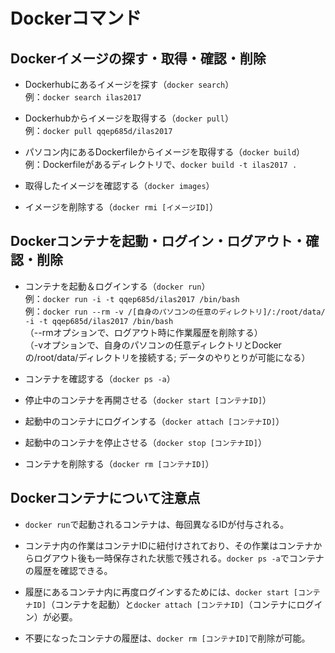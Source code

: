 # Dockerコマンド
## Dockerイメージの探す・取得・確認・削除
- Dockerhubにあるイメージを探す（`docker search`）  
例：`docker search ilas2017`  

- Dockerhubからイメージを取得する（`docker pull`）  
例：`docker pull qqep685d/ilas2017`

- パソコン内にあるDockerfileからイメージを取得する（`docker build`）  
例：Dockerfileがあるディレクトリで、`docker build -t ilas2017 .`

- 取得したイメージを確認する（`docker images`）

- イメージを削除する（`docker rmi [イメージID]`）

## Dockerコンテナを起動・ログイン・ログアウト・確認・削除
- コンテナを起動＆ログインする（`docker run`）  
例：`docker run -i -t qqep685d/ilas2017 /bin/bash`  
例：`docker run --rm -v /[自身のパソコンの任意のディレクトリ]/:/root/data/  -i -t qqep685d/ilas2017 /bin/bash`  
（--rmオプションで、ログアウト時に作業履歴を削除する）  
（-vオプションで、自身のパソコンの任意ディレクトリとDockerの/root/data/ディレクトリを接続する; データのやりとりが可能になる）

- コンテナを確認する（`docker ps -a`）

- 停止中のコンテナを再開させる（`docker start [コンテナID]`）

- 起動中のコンテナにログインする（`docker attach [コンテナID]`）

- 起動中のコンテナを停止させる（`docker stop [コンテナID]`）

- コンテナを削除する（`docker rm [コンテナID]`）

## Dockerコンテナについて注意点
- `docker run`で起動されるコンテナは、毎回異なるIDが付与される。

- コンテナ内の作業はコンテナIDに紐付けされており、その作業はコンテナからログアウト後も一時保存された状態で残される。`docker ps -a`でコンテナの履歴を確認できる。

- 履歴にあるコンテナ内に再度ログインするためには、`docker start [コンテナID]`（コンテナを起動）と`docker attach [コンテナID]`（コンテナにログイン）が必要。

- 不要になったコンテナの履歴は、`docker rm [コンテナID]`で削除が可能。
